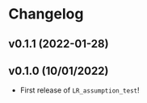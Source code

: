 # Changelog

<!--next-version-placeholder-->

## v0.1.1 (2022-01-28)


## v0.1.0 (10/01/2022)

- First release of `LR_assumption_test`!